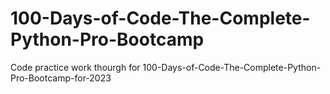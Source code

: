 # 100-Days-of-Code-The-Complete-Python-Pro-Bootcamp
Code practice work thourgh for 100-Days-of-Code-The-Complete-Python-Pro-Bootcamp-for-2023
